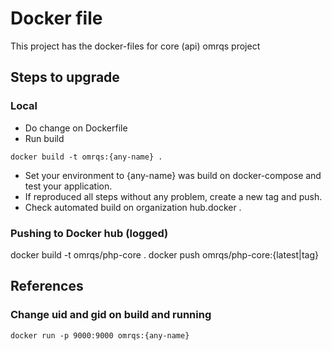 # Docker file

This project has the docker-files for core (api) omrqs project

## Steps to upgrade
### Local
* Do change on Dockerfile
* Run build
```
docker build -t omrqs:{any-name} .
```

* Set your environment to {any-name} was build  on docker-compose and test your application.
* If reproduced all steps without any problem, create a new tag and push.
* Check automated build on organization hub.docker .

### Pushing to Docker hub (logged)
docker build -t omrqs/php-core .
docker push omrqs/php-core:{latest|tag}
## References

### Change uid and gid on build and running
```
docker run -p 9000:9000 omrqs:{any-name}
```
